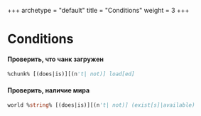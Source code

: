 +++
archetype = "default"
title = "Conditions"
weight = 3
+++
# Conditions
#### Проверить, что чанк загружен
```vb
%chunk% [(does|is)][(n't| not)] load[ed]
```

#### Проверить, наличие мира
```vb
world %string% [(does|is)][(n't| not)] (exist[s]|available)
```